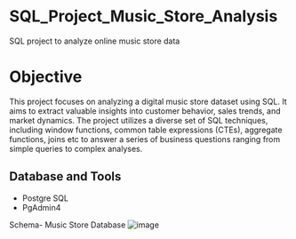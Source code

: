 # SQL_Project_Music_Store_Analysis
SQL project to analyze online music store data

# Objective
This project focuses on analyzing a digital music store dataset using SQL. It aims to extract valuable insights into customer behavior, sales trends, and market dynamics. The project utilizes a diverse set of SQL techniques, including window functions, common table expressions (CTEs), aggregate functions, joins etc to answer a series of business questions ranging from simple queries to complex analyses.

## Database and Tools
* Postgre SQL
* PgAdmin4

Schema- Music Store Database
![image](https://github.com/user-attachments/assets/358d63d8-ddc0-4d59-b5c2-bdf81abfb024)



